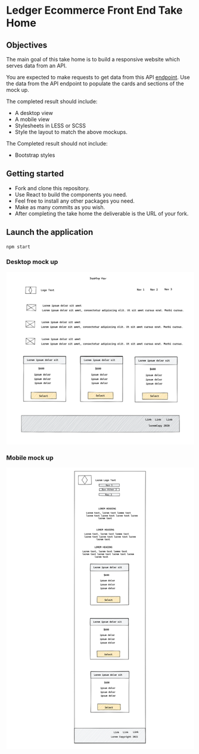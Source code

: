 # Ledger Ecommerce Front End Take Home

## Objectives

The main goal of this take home is to build a responsive website which serves data from an API.

You are expected to make requests to get data from this API [endpoint].
Use the data from the API endpoint to populate the cards and sections of the mock up.

The completed result should include:

- A desktop view
- A mobile view
- Stylesheets in LESS or SCSS
- Style the layout to match the above mockups.

The Completed result should not include:

- Bootstrap styles

## Getting started

- Fork and clone this repository.
- Use React to build the components you need.
- Feel free to install any other packages you need.
- Make as many commits as you wish.
- After completing the take home the deliverable is the URL of your fork.

## Launch the application

```sh
npm start
```

### Desktop mock up

![Desktop](https://github.com/LedgerHQ/edev-front-end-take-home/blob/master/public/images/desktop.png?raw=true)

### Mobile mock up

![Mobile](https://github.com/LedgerHQ/edev-front-end-take-home/blob/master/public/images/mobile.png?raw=true)

[endpoint]: https://jsonplaceholder.typicode.com/
